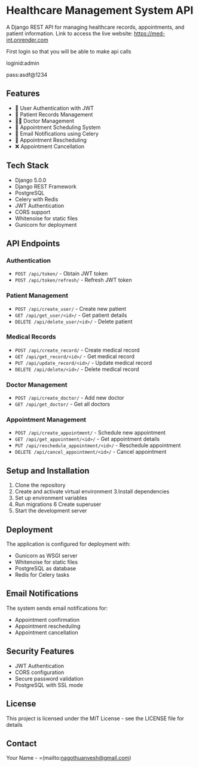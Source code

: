 # Healthcare Management System API

A Django REST API for managing healthcare records, appointments, and patient information.
Link to access the live website:
https://med-int.onrender.com

First login so that you will be able to make api calls

loginid:admin

pass:asdf@1234

## Features

- 👥 User Authentication with JWT
- 🏥 Patient Records Management
- 👨‍⚕️ Doctor Management
- 📅 Appointment Scheduling System
- 📧 Email Notifications using Celery
- 🔄 Appointment Rescheduling
- ❌ Appointment Cancellation

## Tech Stack

- Django 5.0.0
- Django REST Framework
- PostgreSQL
- Celery with Redis
- JWT Authentication
- CORS support
- Whitenoise for static files
- Gunicorn for deployment

## API Endpoints

### Authentication
- `POST /api/token/` - Obtain JWT token
- `POST /api/token/refresh/` - Refresh JWT token

### Patient Management
- `POST /api/create_user/` - Create new patient
- `GET /api/get_user/<id>/` - Get patient details
- `DELETE /api/delete_user/<id>/` - Delete patient

### Medical Records
- `POST /api/create_record/` - Create medical record
- `GET /api/get_record/<id>/` - Get medical record
- `PUT /api/update_record/<id>/` - Update medical record
- `DELETE /api/delete/<id>/` - Delete medical record

### Doctor Management
- `POST /api/create_doctor/` - Add new doctor
- `GET /api/get_doctor/` - Get all doctors

### Appointment Management
- `POST /api/create_appointment/` - Schedule new appointment
- `GET /api/get_appointment/<id>/` - Get appointment details
- `PUT /api/reschedule_appointment/<id>/` - Reschedule appointment
- `DELETE /api/cancel_appointment/<id>/` - Cancel appointment

## Setup and Installation

1. Clone the repository
 2. Create and activate virtual environment
3.Install dependencies
4. Set up environment variables
5. Run migrations
6 Create superuser
7. Start the development server

## Deployment

The application is configured for deployment with:
- Gunicorn as WSGI server
- Whitenoise for static files
- PostgreSQL as database
- Redis for Celery tasks

## Email Notifications

The system sends email notifications for:
- Appointment confirmation
- Appointment rescheduling
- Appointment cancellation

## Security Features

- JWT Authentication
- CORS configuration
- Secure password validation
- PostgreSQL with SSL mode

## License

This project is licensed under the MIT License - see the LICENSE file for details
## Contact

Your Name - =(mailto:nagothuanvesh@gmail.com)

